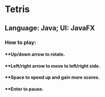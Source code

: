 # Tetris 
## Language: Java; UI: JavaFX  
### How to play: 
#### **Up/down arrow to rotate.  
#### **Left/right arrow to move to left/right side.  
#### **Space to speed up and gain more scores.  
#### **Enter to pause. 
